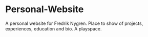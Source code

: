 # Personal-Website
A personal website for Fredrik Nygren. Place to show of projects, experiences, education and bio. A playspace.
